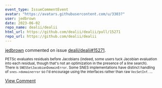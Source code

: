 ```yaml
---
event_type: IssueCommentEvent
avatar: "https://avatars.githubusercontent.com/u/3303?"
user: jedbrown
date: 2023-06-02
repo_name: dealii/dealii
html_url: https://github.com/dealii/dealii/pull/15271
repo_url: https://github.com/dealii/dealii
---
```


<a href='https://github.com/jedbrown' target='_blank'>jedbrown</a> commented on issue <a href='https://github.com/dealii/dealii/pull/15271' target='_blank'>dealii/dealii#15271</a>.

<small>PETSc evaluates residuals before Jacobians (indeed, some users tuck Jacobian evaluation into each residual, though that's not an optimization in the presence of a line search). There is `SNESSetJacobianDomainError`. Some SNES implementations have distinct handling of `snes->domainerror` so I'd encourage using the interfaces rather than raw `VecSetInf`....</small>

<a href='https://github.com/dealii/dealii/pull/15271' target='_blank'>View Comment</a>